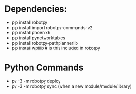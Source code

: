 # Dependencies:
* pip install robotpy
* pip install import robotpy-commands-v2
* pip install phoenix6
* pip install pynetworktables
* pip install robotpy-pathplannerlib
* pip install wpilib # is this included in robotpy

# Python Commands
* py -3 -m robotpy deploy
* py -3 -m robotpy sync (when a new module/module/library)